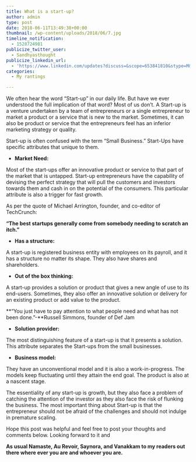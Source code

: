 ```yaml
---
title: What is a start-up?
author: admin
type: post
date: 2018-06-11T13:49:38+00:00
thumbnail: /wp-content/uploads/2018/06/7.jpg
timeline_notification:
  - 1528724981
publicize_twitter_user:
  - Sandhyasthought
publicize_linkedin_url:
  - 'https://www.linkedin.com/updates?discuss=&scope=653841810&stype=M&topic=6411937317392605184&type=U&a=WQhm'
categories:
  - My rantings

---
```

We often hear the word &#8220;Start-up&#8221; in our daily life. But have we ever understood the full implication of that word? Most of us don&#8217;t. A Start-up is a venture undertaken by a team of entrepreneurs or a single entrepreneur to market a product or a service that is new to the market. Sometimes, it can also be product or service that the entrepreneurs feel has an inferior marketing strategy or quality.

Start-up is often confused with the term &#8220;Small Business.&#8221; Start-Ups have specific attributes that unique to them.

  * **Market Need:** 

Most of the start-ups offer an innovative product or service to that part of the market that is untapped. Start-up entrepreneurs have the capability of devising the perfect strategy that will pull the customers and investors towards them and cash in on the potential of the consumers. This particular attribute is also a trigger for fast growth.

As per the quote of Michael Arrington, founder, and co-editor of TechCrunch:

**&#8220;The best startups generally come from somebody needing to scratch an itch.&#8221;**

  * **Has a structure:**

A start-up is registered business entity with employees on its payroll, and it has a structure no matter its shape. They also have shares and shareholders.

  * **Out of the box thinking:**

A start-up provides a solution or product that gives a new angle of use to its end-users. Sometimes, they also offer an innovative solution or delivery for an existing product or add value to the product.

 **&#8220;You just have to pay attention to what people need and what has not been done.&#8221;-**Russell Simmons, founder of Def Jam

  * **Solution provider:**

The most distinguishing feature of a start-up is that it presents a solution. This attribute separates the Start-ups from the small businesses.

  * **Business model:**

They have an unconventional model and it is also a work-in-progress. The models keep fluctuating until they attain the end goal. The product is also at a nascent stage.

The essentiality of any start-up is growth, but they also face a problem of catching the attention of the investor as they also face the risk of flunking the business. The most important thing about Start-up is that the entrepreneur should not be afraid of the challenges and should not indulge in premature scaling.

Hope this post was helpful and feel free to post your thoughts and comments below. Looking forward to it and

**As usual Namaste, Au Revoir, Saynora, and Vanakkam to my readers out there where ever you are and whoever you are.**